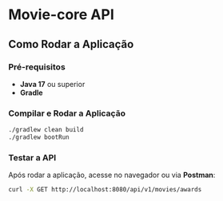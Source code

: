 # Movie-core API

## Como Rodar a Aplicação

### Pré-requisitos
- **Java 17** ou superior
- **Gradle**

### Compilar e Rodar a Aplicação
```sh
./gradlew clean build
./gradlew bootRun
```

### Testar a API
Após rodar a aplicação, acesse no navegador ou via **Postman**:
  ```sh
  curl -X GET http://localhost:8080/api/v1/movies/awards
  ```

